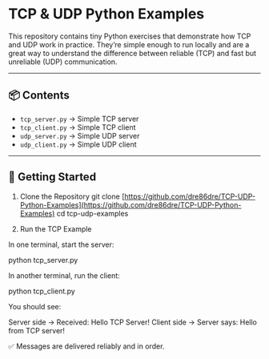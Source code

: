 # TCP & UDP Python Examples

This repository contains tiny Python exercises that demonstrate how TCP and UDP work in practice. They’re simple enough to run locally and are a great way to understand the difference between reliable (TCP) and fast but unreliable (UDP) communication.

---

## 📦 Contents

- ```tcp_server.py``` → Simple TCP server
- ```tcp_client.py``` → Simple TCP client
- ```udp_server.py``` → Simple UDP server
- ```udp_client.py``` → Simple UDP client

---

## 🚀 Getting Started

1. Clone the Repository
git clone [https://github.com/dre86dre/TCP-UDP-Python-Examples](https://github.com/dre86dre/TCP-UDP-Python-Examples)
cd tcp-udp-examples

2. Run the TCP Example

In one terminal, start the server:

python tcp_server.py


In another terminal, run the client:

python tcp_client.py


You should see:

Server side → Received: Hello TCP Server!
Client side → Server says: Hello from TCP server!


✅ Messages are delivered reliably and in order.
